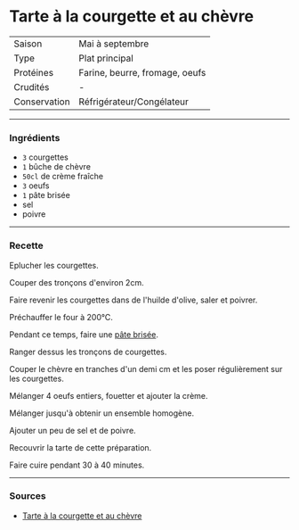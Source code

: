 # Tarte à la courgette et au chèvre

| | |
|:---|:---|
| Saison | Mai à septembre |
| Type | Plat principal |
| Protéines | Farine, beurre, fromage, oeufs |
| Crudités | - |
| Conservation | Réfrigérateur/Congélateur |

---

### Ingrédients

* `3` courgettes
* `1` bûche de chèvre
* `50cl` de crème fraîche
* `3` oeufs
* `1` pâte brisée
* sel
* poivre

---

### Recette

Eplucher les courgettes.

Couper des tronçons d'environ 2cm.

Faire revenir les courgettes dans de l'huilde d'olive, saler et poivrer.

Préchauffer le four à 200°C.

Pendant ce temps, faire une [pâte brisée](../support/pate_brisee.md).

Ranger dessus les tronçons de courgettes.

Couper le chèvre en tranches d'un demi cm et les poser régulièrement sur les courgettes.

Mélanger 4 oeufs entiers, fouetter et ajouter la crème.

Mélanger jusqu'à obtenir un ensemble homogène.

Ajouter un peu de sel et de poivre.

Recouvrir la tarte de cette préparation.

Faire cuire pendant 30 à 40 minutes.

---

### Sources

* [Tarte à la courgette et au chèvre](https://cuisine.journaldesfemmes.fr/recette/314026-tarte-a-la-courgette-et-au-chevre)
